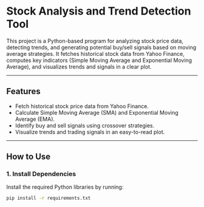 # Stock Analysis and Trend Detection Tool

This project is a Python-based program for analyzing stock price data, detecting trends, and generating potential buy/sell signals based on moving average strategies. It fetches historical stock data from Yahoo Finance, computes key indicators (Simple Moving Average and Exponential Moving Average), and visualizes trends and signals in a clear plot.

---

## Features
- Fetch historical stock price data from Yahoo Finance.
- Calculate Simple Moving Average (SMA) and Exponential Moving Average (EMA).
- Identify buy and sell signals using crossover strategies.
- Visualize trends and trading signals in an easy-to-read plot.

---

## How to Use
### 1. **Install Dependencies**
Install the required Python libraries by running:
```bash
pip install -r requirements.txt

